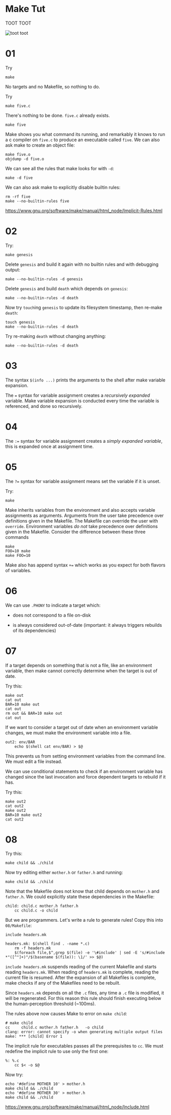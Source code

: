 # Make Tut

TOOT TOOT

![toot toot](https://media2.giphy.com/media/3oGRFyy7zZzIdwcpgY/giphy.gif?cid=3640f6095c5a22b44e4f6c73368eba81)

# 01
Try

```
make
```

No targets and no Makefile, so nothing to do.

Try

```
make five.c
```

There's nothing to be done. `five.c` already exists.

```
make five
```

Make shows you what command its running, and remarkably it knows to run a c
compiler on `five.c` to produce an executable called `five`. We can also ask
make to create an object file:

```
make five.o
objdump -d five.o
```

We can see all the rules that make looks for with `-d`:

```
make -d five
```

We can also ask make to explicitly disable builtin rules:

```
rm -rf five
make --no-builtin-rules five
```

https://www.gnu.org/software/make/manual/html_node/Implicit-Rules.html

# 02

Try:

```
make genesis
```

Delete `genesis` and build it again with no builtin rules and with debugging
output:

```
make --no-builtin-rules -d genesis
```

Delete `genesis` and build `death` which depends on `genesis`:

```
make --no-builtin-rules -d death
```

Now try `touch`ing `genesis` to update its filesystem timestamp, then re-make
`death`:

```
touch genesis
make --no-builtin-rules -d death
```

Try re-making `death` without changing anything:

```
make --no-builtin-rules -d death
```

# 03

The syntax `$(info ...)` prints the arguments to the shell after make variable
expansion.

The `=` syntax for variable assignment creates a *recursively expanded*
variable. Make variable expansion is conducted every time the variable is
referenced, and done so recursively.

# 04

The `:=` syntax for variable assignment creates a *simply expanded variable*,
this is expanded once at assignment time.

# 05

The `?=` syntax for variable assignment means set the variable if it is unset.

Try:

```
make
```

Make inherits variables from the environment and also accepts variable
assignments as arguments. Arguments from the user take precedence over
definitions given in the Makefile. The Makefile can override the user with
`override`. Environment variables *do not* take precedence over definitions
given in the Makefile. Consider the difference between these three commands

```
make
FOO=10 make
make FOO=10
```

Make also has append syntax `+=` which works as you expect for both flavors of
variables.

# 06

We can use `.PHONY` to indicate a target which:

 - does not correspond to a file on-disk

 - is always considered out-of-date (important: it always triggers rebuilds of
   its dependencies)


# 07

If a target depends on something that is not a file, like an environment
variable, then make cannot correctly determine when the target is out of date.

Try this:

```
make out
cat out
BAR=10 make out
cat out
rm out && BAR=10 make out
cat out
```

If we want to consider a target out of date when an environment variable
changes, we must make the environment variable into a file.

```
out2: env/BAR
	echo $(shell cat env/BAR) > $@
```

This prevents us from setting environment variables from the command line. We
must edit a file instead.

We can use conditional statements to check if an environment variable has
changed since the last invocation and force dependent targets to rebuild if it
has.

Try this:

```
make out2
cat out2
make out2
BAR=10 make out2
cat out2
```

# 08

Try this:

```
make child && ./child
```

Now try editing either `mother.h` or `father.h` and running:

```
make child && ./child
```

Note that the Makefile does not know that child depends on `mother.h` and
`father.h`. We could explicitly state these dependencies in the Makefile:

```
child: child.c mother.h father.h
	cc child.c -o child
```

But we are programmers. Let's write a rule to generate rules! Copy this into
`08/Makefile`:

```
include headers.mk

headers.mk: $(shell find . -name *.c)
	rm -f headers.mk
	$(foreach file,$^,grep $(file) -e '\#include' | sed -E 's/#include *"([^"]+)"/$(basename $(file)): \1/' >> $@)
```

`include headers.mk` suspends reading of the current Makefile and starts reading
`headers.mk`. When reading of `headers.mk` is complete, reading the current file
is resumed. After the expansion of all Makefiles is complete, make checks if any
of the Makefiles need to be rebuilt.

Since `headers.mk` depends on all the `.c` files, any time a `.c` file is
modified, it will be regenerated. For this reason this rule should finish
executing below the human-perception threshold (~100ms).

The rules above now causes Make to error on `make child`:

```
# make child
cc     child.c mother.h father.h   -o child
clang: error: cannot specify -o when generating multiple output files
make: *** [child] Error 1
```

The implicit rule for executables passes all the prerequisites to `cc`. We must
redefine the implicit rule to use only the first one:

```
%: %.c
	cc $< -o $@
```

Now try:

```
echo '#define MOTHER 10' > mother.h
make child && ./child
echo '#define MOTHER 30' > mother.h
make child && ./child
```

https://www.gnu.org/software/make/manual/html_node/Include.html
